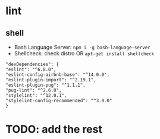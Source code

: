 # lint

## shell

  - Bash Language Server: `npm i -g bash-language-server`
  - Shellcheck: check distro OR `apt-get install shellcheck`

  ```
"devDependencies": {
  "eslint": "^6.8.0",
  "eslint-config-airbnb-base": "^14.0.0",
  "eslint-plugin-import": "^2.19.1",
  "eslint-plugin-pug": "^1.1.1",
  "pug-lint": "^2.6.0",
  "stylelint": "^12.0.1",
  "stylelint-config-recommended": "^3.0.0"
}

  ```
# TODO: add the rest
